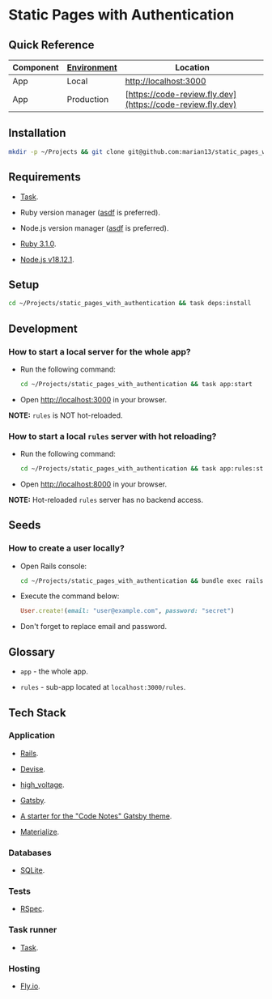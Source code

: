 # Static Pages with Authentication

## Quick Reference

| Component | [Environment](https://en.wikipedia.org/wiki/Deployment_environment) | Location |
| - | - | - |
| App | Local | [http://localhost:3000](http://localhost:3000/) |
| App | Production | [https://code-review.fly.dev](https://code-review.fly.dev) |

## Installation

```bash
mkdir -p ~/Projects && git clone git@github.com:marian13/static_pages_with_authentication.git
```

## Requirements

- [Task](https://taskfile.dev/).

- Ruby version manager ([asdf](https://asdf-vm.com/) is preferred).

- Node.js version manager ([asdf](https://asdf-vm.com/) is preferred).

- [Ruby 3.1.0](https://www.ruby-lang.org/en/news/2021/12/25/ruby-3-1-0-released/).

- [Node.js v18.12.1](https://github.com/nodejs/node/blob/main/doc/changelogs/CHANGELOG_V18.md#18.12.1).

## Setup

```bash
cd ~/Projects/static_pages_with_authentication && task deps:install
```

## Development

### How to start a local server for the whole app?

- Run the following command:

  ```bash
  cd ~/Projects/static_pages_with_authentication && task app:start
  ```

- Open [http://localhost:3000](http://localhost:3000/) in your browser.

**NOTE:** `rules` is NOT hot-reloaded.

### How to start a local `rules` server with hot reloading?

- Run the following command:

  ```bash
  cd ~/Projects/static_pages_with_authentication && task app:rules:start
  ```

- Open [http://localhost:8000](http://localhost:8000/) in your browser.

**NOTE:** Hot-reloaded `rules` server has no backend access.

## Seeds

### How to create a user locally?

- Open Rails console:

  ```bash
  cd ~/Projects/static_pages_with_authentication && bundle exec rails console
  ```

- Execute the command below:

  ```ruby
  User.create!(email: "user@example.com", password: "secret")
  ```

- Don't forget to replace email and password.

## Glossary

- `app` - the whole app.

- `rules` - sub-app located at `localhost:3000/rules`.

## Tech Stack

### Application

- [Rails](https://rubyonrails.org/).

- [Devise](https://github.com/heartcombo/devise).

- [high_voltage](https://github.com/thoughtbot/high_voltage).

- [Gatsby](https://www.gatsbyjs.com/docs/quick-start/).

- [A starter for the "Code Notes" Gatsby theme](https://github.com/mrmartineau/gatsby-starter-code-notes).

- [Materialize](https://materializecss.com/).

### Databases

- [SQLite](https://www.sqlite.org/index.html).

### Tests

- [RSpec](https://rspec.info/).

### Task runner

- [Task](https://taskfile.dev/).

### Hosting

- [Fly.io](https://fly.io/).
